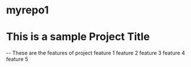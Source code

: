# myrepo1
# This is a sample Project Title
--
These are the features of project
 feature 1
 feature 2
 feature 3
 feature 4
 feature 5

